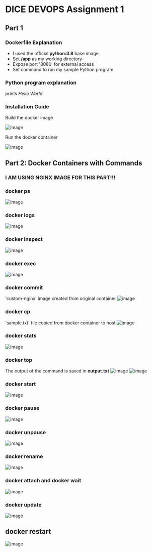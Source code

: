 # DICE DEVOPS Assignment 1
## Part 1
### Dockerfile Explanation
- I used the official **python:3.8** base image
- Set **/app** as my working directory-
- Expose port '8080' for external access
- Set command to run my sample Python program
### Python program explanation
prints *Hello World*
### Installation Guide

Build the docker image

![image](https://github.com/AdeelAhmedIqbal/DICE/assets/62285793/d4f1e01c-e866-406c-b836-08158299c70d)

Run the docker container

![image](https://github.com/AdeelAhmedIqbal/DICE/assets/62285793/6412eabd-a890-460b-bd66-ee8061b1988b)

## Part 2: Docker Containers with Commands 
### I AM USING NGINX IMAGE FOR THIS PART!!!
### docker ps
![image](https://github.com/AdeelAhmedIqbal/DICE/assets/62285793/b6e22842-bab8-48cb-96a0-346d836d9d0c)

### docker logs
![image](https://github.com/AdeelAhmedIqbal/DICE/assets/62285793/ed95c283-e857-4595-b419-02a88d266b22)

### docker inspect
![image](https://github.com/AdeelAhmedIqbal/DICE/assets/62285793/9b3e8161-4211-4091-a2ff-b44041917527)

### docker exec
![image](https://github.com/AdeelAhmedIqbal/DICE/assets/62285793/1745e19d-c634-4e3f-8bdc-f34120c09bcf)

### docker commit 
'custom-nginx' image created from original container
![image](https://github.com/AdeelAhmedIqbal/DICE/assets/62285793/ff4f22a0-0758-491d-ba79-6646f672a00a)

### docker cp 
'sample.txt' file copied from docker container to host
![image](https://github.com/AdeelAhmedIqbal/DICE/assets/62285793/0209e54d-c5b2-45b8-b146-39ff69326edd)

### docker stats
![image](https://github.com/AdeelAhmedIqbal/DICE/assets/62285793/3829e617-27cb-4e4a-8b5f-e40369f918da)

### docker top
The output of the command is saved in **output.txt**
![image](https://github.com/AdeelAhmedIqbal/DICE/assets/62285793/4808efab-5dd8-4721-8ca3-e91c1e41ac3c)
![image](https://github.com/AdeelAhmedIqbal/DICE/assets/62285793/9272b461-95ee-4a7f-8c3a-e4193b93ace6)

### docker start
![image](https://github.com/AdeelAhmedIqbal/DICE/assets/62285793/ed83ade1-db60-4737-857d-ccd99d06f660)

### docker pause
![image](https://github.com/AdeelAhmedIqbal/DICE/assets/62285793/b36ed8c0-6408-498f-be58-0a37224ed7cf)

### docker unpause
![image](https://github.com/AdeelAhmedIqbal/DICE/assets/62285793/4c39459b-4976-4bfa-88b7-c7e8aae2cf72)

### docker rename
![image](https://github.com/AdeelAhmedIqbal/DICE/assets/62285793/aab7c740-d4eb-4639-b1a1-6d827de680cf)

### docker attach and docker wait
![image](https://github.com/AdeelAhmedIqbal/DICE/assets/62285793/f6f15143-46a6-4fa9-9bb7-1daa7f4ab334)

### docker update 
![image](https://github.com/AdeelAhmedIqbal/DICE/assets/62285793/12074b1a-0714-45be-bcdb-6a78c1f68558)

## docker restart
![image](https://github.com/AdeelAhmedIqbal/DICE/assets/62285793/e814ecf1-2924-4504-91d0-42faaabbcf3f)








